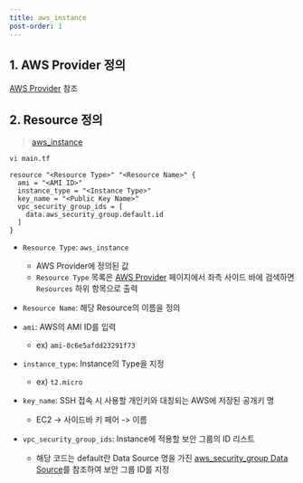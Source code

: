 ```yaml
---
title: aws_instance
post-order: 1
---
```


## 1. AWS Provider 정의

 [AWS Provider](https://kim-dongoh.github.io/terraform/provider/aws/) 참조



## 2. Resource 정의

> [aws_instance](https://registry.terraform.io/providers/hashicorp/aws/latest/docs/resources/instance)

```bash
vi main.tf
```

```hcl
resource "<Resource Type>" "<Resource Name>" {
  ami = "<AMI ID>"
  instance_type = "<Instance Type>"
  key_name = "<Public Key Name>"
  vpc_security_group_ids = [
    data.aws_security_group.default.id
  ]
}
```

* `Resource Type`: `aws_instance`
  * AWS Provider에 정의된 값
  * `Resource Type` 목록은 [AWS Provider](https://registry.terraform.io/providers/hashicorp/aws/latest/docs) 페이지에서 좌측 사이드 바에 검색하면 `Resources` 하위 항목으로 출력
* `Resource Name`: 해당 Resource의 이름을 정의
* `ami`: AWS의 AMI ID를 입력
  * ex) `ami-0c6e5afdd23291f73`

* `instance_type`: Instance의 Type을 지정
  * ex) `t2.micro`
* `key_name`: SSH 접속 시 사용할 개인키와 대칭되는 AWS에 저장된 공개키 명
  * EC2 -> 사이드바 키 페어 -> 이름
* `vpc_security_group_ids`: Instance에 적용할 보안 그룹의 ID 리스트
  * 해당 코드는 default란 Data Source 명을 가진 [aws_security_group Data Source](https://kim-dongoh.github.io/terraform/data_source/aws_security_group)를 참조하여 보안 그룹 ID를 지정